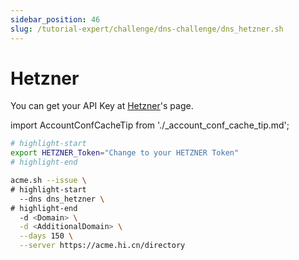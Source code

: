 ```yaml
---
sidebar_position: 46
slug: /tutorial-expert/challenge/dns-challenge/dns_hetzner.sh
---
```


# Hetzner
You can get your API Key at [Hetzner](https://dns.hetzner.com/settings/api-token)'s page.

import AccountConfCacheTip from './_account_conf_cache_tip.md';

<AccountConfCacheTip />

```bash
# highlight-start
export HETZNER_Token="Change to your HETZNER Token"
# highlight-end

acme.sh --issue \
# highlight-start
  --dns dns_hetzner \
# highlight-end
  -d <Domain> \
  -d <AdditionalDomain> \
  --days 150 \
  --server https://acme.hi.cn/directory
```
